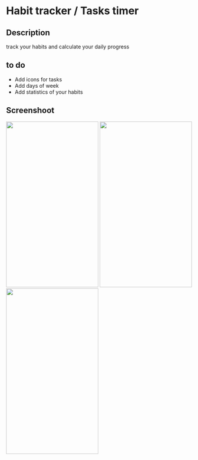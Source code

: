 # Habit tracker / Tasks timer
## Description
track your habits and calculate your daily progress 
## to do 

* Add icons for tasks 
* Add days of week
* Add statistics of your habits


## Screenshoot

<img src="https://github.com/fadouaki/Habits_tracker/assets/134284958/61a267f8-a33d-48d0-bc2b-c1f98e0660c2" width="250" height="450">
<img src="https://github.com/fadouaki/Habits_tracker/assets/134284958/f0cf48f1-f251-40d3-81c5-057daa0e8c62" width="250" height="450">
<img src="https://github.com/fadouaki/Habits_tracker/assets/134284958/f3e3b198-95c3-4cb3-bc73-939223f38b37" width="250" height="450">
